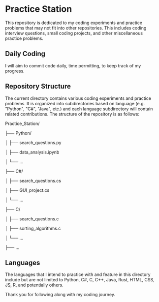 # Practice Station

This repository is dedicated to my coding experiments and practice problems that may not fit into other repositories. This includes coding interview questions, small coding projects, and other miscellaneous practice problems.

## Daily Coding

I will aim to commit code daily, time permitting, to keep track of my progress.

## Repository Structure

The current directory contains various coding experiments and practice problems. It is organized into subdirectories based on language (e.g. "Python", "C#", "Java", etc.) and each language subdirectory will contain related contributions. The structure of the repository is as follows:

Practice_Station/  

├── Python/  

│ ├── search_questions.py  

│ ├── data_analysis.ipynb  

│ └── ...  

├── C#/  

│ ├── search_questions.cs  

│ ├── GUI_project.cs  

│ └── ...  

├── C/  

│ ├── search_questions.c  

│ ├── sorting_algorithms.c  

│ └── ...  

├── ...

## Languages

The languages that I intend to practice with and feature in this directory include but are not limited to Python, C#, C, C++, Java, Rust, HTML, CSS, JS, R, and potentially others.

Thank you for following along with my coding journey.
